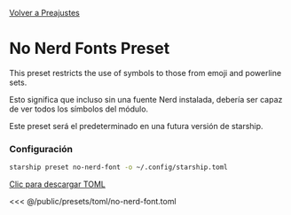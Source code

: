 [Volver a Preajustes](./#no-nerd-fonts)

# No Nerd Fonts Preset

This preset restricts the use of symbols to those from emoji and powerline sets.

Esto significa que incluso sin una fuente Nerd instalada, debería ser capaz de ver todos los símbolos del módulo.

Este preset será el predeterminado en una futura versión de starship.

### Configuración

```sh
starship preset no-nerd-font -o ~/.config/starship.toml
```

[Clic para descargar TOML](/presets/toml/no-nerd-font.toml)

<<< @/public/presets/toml/no-nerd-font.toml
